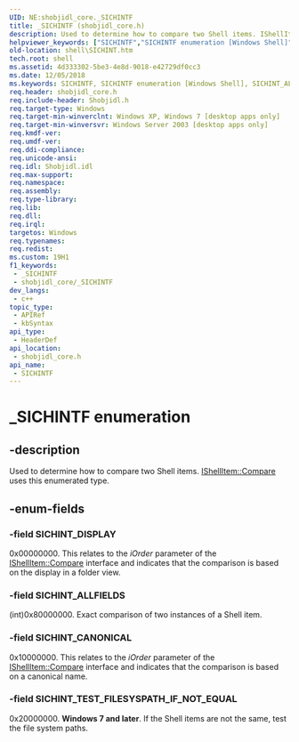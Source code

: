 ```yaml
---
UID: NE:shobjidl_core._SICHINTF
title: _SICHINTF (shobjidl_core.h)
description: Used to determine how to compare two Shell items. IShellItem::Compare uses this enumerated type.
helpviewer_keywords: ["SICHINTF","SICHINTF enumeration [Windows Shell]","SICHINT_ALLFIELDS","SICHINT_CANONICAL","SICHINT_DISPLAY","SICHINT_TEST_FILESYSPATH_IF_NOT_EQUAL","_SICHINTF","inet_SICHINT","shell.SICHINT","shobjidl_core/SICHINTF","shobjidl_core/SICHINT_ALLFIELDS","shobjidl_core/SICHINT_CANONICAL","shobjidl_core/SICHINT_DISPLAY","shobjidl_core/SICHINT_TEST_FILESYSPATH_IF_NOT_EQUAL"]
old-location: shell\SICHINT.htm
tech.root: shell
ms.assetid: 4d333302-5be3-4e8d-9018-e42729df0cc3
ms.date: 12/05/2018
ms.keywords: SICHINTF, SICHINTF enumeration [Windows Shell], SICHINT_ALLFIELDS, SICHINT_CANONICAL, SICHINT_DISPLAY, SICHINT_TEST_FILESYSPATH_IF_NOT_EQUAL, _SICHINTF, inet_SICHINT, shell.SICHINT, shobjidl_core/SICHINTF, shobjidl_core/SICHINT_ALLFIELDS, shobjidl_core/SICHINT_CANONICAL, shobjidl_core/SICHINT_DISPLAY, shobjidl_core/SICHINT_TEST_FILESYSPATH_IF_NOT_EQUAL
req.header: shobjidl_core.h
req.include-header: Shobjidl.h
req.target-type: Windows
req.target-min-winverclnt: Windows XP, Windows 7 [desktop apps only]
req.target-min-winversvr: Windows Server 2003 [desktop apps only]
req.kmdf-ver: 
req.umdf-ver: 
req.ddi-compliance: 
req.unicode-ansi: 
req.idl: Shobjidl.idl
req.max-support: 
req.namespace: 
req.assembly: 
req.type-library: 
req.lib: 
req.dll: 
req.irql: 
targetos: Windows
req.typenames: 
req.redist: 
ms.custom: 19H1
f1_keywords:
 - _SICHINTF
 - shobjidl_core/_SICHINTF
dev_langs:
 - c++
topic_type:
 - APIRef
 - kbSyntax
api_type:
 - HeaderDef
api_location:
 - shobjidl_core.h
api_name:
 - SICHINTF
---
```


# _SICHINTF enumeration


## -description

Used to determine how to compare two Shell items. <a href="https://docs.microsoft.com/windows/desktop/api/shobjidl_core/nf-shobjidl_core-ishellitem-compare">IShellItem::Compare</a> uses this enumerated type.

## -enum-fields

### -field SICHINT_DISPLAY

0x00000000. This relates to the <i>iOrder</i> parameter of the <a href="https://docs.microsoft.com/windows/desktop/api/shobjidl_core/nf-shobjidl_core-ishellitem-compare">IShellItem::Compare</a> interface and indicates that the comparison is based on the display in a folder view.

### -field SICHINT_ALLFIELDS

(int)0x80000000. Exact comparison of two instances of a Shell item.

### -field SICHINT_CANONICAL

0x10000000. This relates to the <i>iOrder</i> parameter of the <a href="https://docs.microsoft.com/windows/desktop/api/shobjidl_core/nf-shobjidl_core-ishellitem-compare">IShellItem::Compare</a> interface and indicates that the comparison is based on a canonical name.

### -field SICHINT_TEST_FILESYSPATH_IF_NOT_EQUAL

0x20000000. <b>Windows 7 and later</b>. If the Shell items are not the same, test the file system paths.

